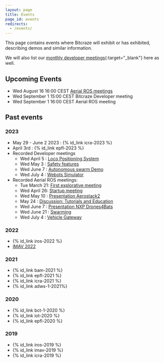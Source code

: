 ```yaml
---
layout: page
title: Events
page_id: events
redirects:
  - /events/
---
```


This page contains events where Bitcraze will exhibit or has exhibited, describing demos and similar information.

We will also list our [monthly developer meetings](https://github.com/orgs/bitcraze/discussions/categories/announcements?discussions_q=is%3Aopen+category%3AAnnouncements+label%3Adev-meetings){:target="_blank"} here as well.

## Upcoming Events

* Wed August 16 16:00 CEST [Aerial ROS meetings](https://discourse.ros.org/t/summer-2023-meetings-aerial-robotics/32131)
* Wed September 1 15:00 CEST Bitcraze Developer meeting
* Wed September 1 16:00 CEST Aerial ROS meeting
  
## Past events
### 2023
* May 29 - June 2 2023 : {% id_link icra-2023 %}
* April 3rd : {% id_link epfl-2023 %}
* Recorded Developer meetings
  * Wed April 5 : [Loco Positioning System](https://github.com/orgs/bitcraze/discussions/627)
  * Wed May 3 : [Safety features](https://github.com/orgs/bitcraze/discussions/689)
  * Wed June 7 : [Autonomous swarm Demo](https://github.com/orgs/bitcraze/discussions/749)
  * Wed July 4 : [Webots Simulator](https://github.com/orgs/bitcraze/discussions/796)
* Recorded Aerial ROS meetings:
  * Tue March 21: [First explorative meeting](https://discourse.ros.org/t/first-explorative-meeting-aerial-robotics/29955/16)
  * Wed April 26: [Startup meeting](https://discourse.ros.org/t/start-up-meeting-aerial-robotics-wg/30869/4)
  * Wed May 10 : [Presentation Aerostack2](https://discourse.ros.org/t/may-2023-meetings-aerial-robotics/31231/3)
  * May 24 : [Discussion: Tutorials and Education](https://discourse.ros.org/t/may-2023-meetings-aerial-robotics/31231/4)
  * Wed June 7 : [Presentation NXP Drones4Bats](https://discourse.ros.org/t/june-2023-meetings-aerial-robotics/31718)
  * Wed June 21 : [Swarming](https://discourse.ros.org/t/june-2023-meetings-aerial-robotics/31718/7)
  * Wed July 4 : [Vehicle Gateway](https://discourse.ros.org/t/summer-2023-meetings-aerial-robotics/32131/3)

### 2022
* {% id_link iros-2022 %}
* [IMAV 2022](https://www.imavs.org/2022/index.php/sponsors/index.html)

### 2021
* {% id_link bam-2021 %}
* {% id_link epfl-2021 %}
* {% id_link icra-2021 %}
* {% id_link adws-1-2021%}

### 2020
* {% id_link bct-1-2020 %}
* {% id_link iot-2020 %}
* {% id_link epfl-2020 %}

### 2019
* {% id_link iros-2019 %}
* {% id_link imav-2019 %}
* {% id_link icra-2019 %}
